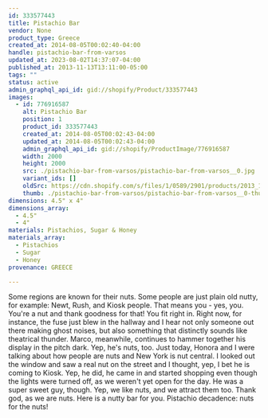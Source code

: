 ```yaml
---
id: 333577443
title: Pistachio Bar
vendor: None
product_type: Greece
created_at: 2014-08-05T00:02:40-04:00
handle: pistachio-bar-from-varsos
updated_at: 2023-08-02T14:37:07-04:00
published_at: 2013-11-13T13:11:00-05:00
tags: ""
status: active
admin_graphql_api_id: gid://shopify/Product/333577443
images:
  - id: 776916587
    alt: Pistachio Bar
    position: 1
    product_id: 333577443
    created_at: 2014-08-05T00:02:43-04:00
    updated_at: 2014-08-05T00:02:43-04:00
    admin_graphql_api_id: gid://shopify/ProductImage/776916587
    width: 2000
    height: 2000
    src: ./pistachio-bar-from-varsos/pistachio-bar-from-varsos__0.jpg
    variant_ids: []
    oldSrc: https://cdn.shopify.com/s/files/1/0589/2901/products/2013_11_09_Kiosk_1116.jpeg?v=1407211363
    thumb: ./pistachio-bar-from-varsos/pistachio-bar-from-varsos__0-thumb.jpg
dimensions: 4.5" x 4"
dimensions_array:
  - 4.5"
  - 4"
materials: Pistachios, Sugar & Honey
materials_array:
  - Pistachios
  - Sugar
  - Honey
provenance: GREECE

---
```


Some regions are known for their nuts. Some people are just plain old nutty, for example: Newt, Rush, and Kiosk people. That means you \- yes, you. You're a nut and thank goodness for that! You fit right in. Right now, for instance, the fuse just blew in the hallway and I hear not only someone out there making ghost noises, but also something that distinctly sounds like theatrical thunder. Marco, meanwhile, continues to hammer together his display in the pitch dark. Yep, he's nuts, too. Just today, Honora and I were talking about how people are nuts and New York is nut central. I looked out the window and saw a real nut on the street and I thought, yep, I bet he is coming to Kiosk. Yep, he did, he came in and started shopping even though the lights were turned off, as we weren't yet open for the day. He was a super sweet guy, though. Yep, we like nuts, and we attract them too. Thank god, as we are nuts. Here is a nutty bar for you. Pistachio decadence: nuts for the nuts!